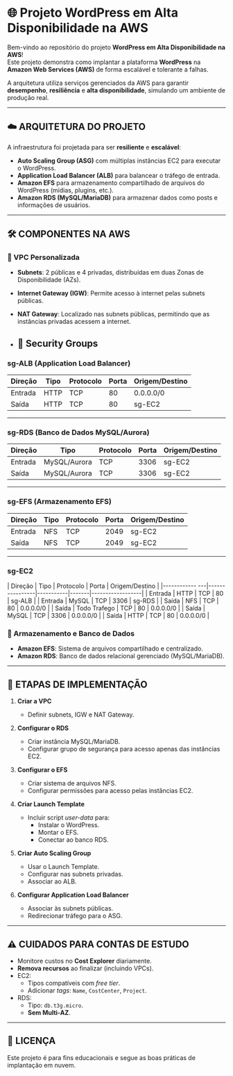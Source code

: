 # 🌐 Projeto WordPress em Alta Disponibilidade na AWS

Bem-vindo ao repositório do projeto **WordPress em Alta Disponibilidade na AWS**!  
Este projeto demonstra como implantar a plataforma **WordPress** na **Amazon Web Services (AWS)** de forma escalável e tolerante a falhas.

A arquitetura utiliza serviços gerenciados da AWS para garantir **desempenho**, **resiliência** e **alta disponibilidade**, simulando um ambiente de produção real.

---

## ☁️ ARQUITETURA DO PROJETO

A infraestrutura foi projetada para ser **resiliente** e **escalável**:

- **Auto Scaling Group (ASG)** com múltiplas instâncias EC2 para executar o WordPress.
- **Application Load Balancer (ALB)** para balancear o tráfego de entrada.
- **Amazon EFS** para armazenamento compartilhado de arquivos do WordPress (mídias, plugins, etc.).
- **Amazon RDS (MySQL/MariaDB)** para armazenar dados como posts e informações de usuários.

---

## 🛠️ COMPONENTES NA AWS

### 🔹 VPC Personalizada
- **Subnets**: 2 públicas e 4 privadas, distribuídas em duas Zonas de Disponibilidade (AZs).
- **Internet Gateway (IGW)**: Permite acesso à internet pelas subnets públicas.
- **NAT Gateway**: Localizado nas subnets públicas, permitindo que as instâncias privadas acessem a internet.

- ## 🔐 Security Groups

### sg-ALB (Application Load Balancer)
| Direção        | Tipo   | Protocolo | Porta | Origem/Destino   |
|----------------|--------|-----------|-------|------------------|
| Entrada        | HTTP   |    TCP    | 80    |    0.0.0.0/0     |
| Saída          | HTTP   |    TCP    | 80    |     sg-EC2       |

---

### sg-RDS (Banco de Dados MySQL/Aurora)
| Direção        | Tipo          | Protocolo | Porta | Origem/Destino |
|----------------|---------------|-----------|-------|----------------|
| Entrada        | MySQL/Aurora  |    TCP    | 3306  |    sg-EC2      |
| Saída          | MySQL/Aurora  |    TCP    | 3306  |    sg-EC2      |

---

### sg-EFS (Armazenamento EFS)
| Direção        | Tipo  | Protocolo | Porta | Origem/Destino   |
|----------------|-------|-----------|-------|------------------|
| Entrada        | NFS   |    TCP    | 2049  |    sg-EC2        |
| Saída          | NFS   |    TCP    | 2049  |    sg-EC2        |

---

### sg-EC2 
| Direção        |      Tipo      | Protocolo | Porta | Origem/Destino   |
|------------ ---|----------------|-----------|-------|------------------|
| Entrada        |      HTTP      |    TCP    |   80  |    sg-ALB        |
| Entrada        |      MySQL     |    TCP    |  3306 |    sg-RDS        |
| Saída          |       NFS      |    TCP    |   80  |    0.0.0.0/0     |
| Saída          |  Todo Trafego  |    TCP    |   80  |    0.0.0.0/0     |
| Saída          |      MySQL     |    TCP    |  3306 |    0.0.0.0/0     |
| Saída          |      HTTP      |    TCP    |   80  |    0.0.0.0/0     |


### 🔹 Armazenamento e Banco de Dados
- **Amazon EFS**: Sistema de arquivos compartilhado e centralizado.
- **Amazon RDS**: Banco de dados relacional gerenciado (MySQL/MariaDB).

---

## 🚀 ETAPAS DE IMPLEMENTAÇÃO

1. **Criar a VPC**
   - Definir subnets, IGW e NAT Gateway.

2. **Configurar o RDS**
   - Criar instância MySQL/MariaDB.
   - Configurar grupo de segurança para acesso apenas das instâncias EC2.

3. **Configurar o EFS**
   - Criar sistema de arquivos NFS.
   - Configurar permissões para acesso pelas instâncias EC2.

4. **Criar Launch Template**
   - Incluir script *user-data* para:
     - Instalar o WordPress.
     - Montar o EFS.
     - Conectar ao banco RDS.

5. **Criar Auto Scaling Group**
   - Usar o Launch Template.
   - Configurar nas subnets privadas.
   - Associar ao ALB.

6. **Configurar Application Load Balancer**
   - Associar às subnets públicas.
   - Redirecionar tráfego para o ASG.

---

## ⚠️ CUIDADOS PARA CONTAS DE ESTUDO

- Monitore custos no **Cost Explorer** diariamente.
- **Remova recursos** ao finalizar (incluindo VPCs).
- EC2:
  - Tipos compatíveis com *free tier*.
  - Adicionar *tags*: `Name`, `CostCenter`, `Project`.
- RDS:
  - Tipo: `db.t3g.micro`.
  - **Sem Multi-AZ**.

---

## 📜 LICENÇA
Este projeto é para fins educacionais e segue as boas práticas de implantação em nuvem.
